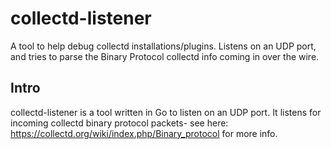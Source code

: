 # collectd-listener
A tool to help debug collectd installations/plugins. Listens on an UDP port, and tries to parse the Binary Protocol collectd info coming in over the wire.

Intro
-------
collectd-listener is a tool written in Go to listen on an UDP port. It listens for incoming collectd binary protocol packets- see here: https://collectd.org/wiki/index.php/Binary_protocol for more info.
